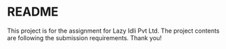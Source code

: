 # README

This project is for the assignment for Lazy Idli Pvt Ltd. The project contents are following the submission requirements. Thank you!
